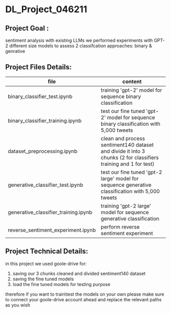 # DL_Project_046211
## Project Goal :
  sentiment analysis with existing LLMs 
  we performed experiments with GPT-2 different size models to assess 2 classifcation approaches: binary & genrative   

## Project Files Details:
| file | content | 
|----------|----------|
|   binary_classifier_test.ipynb            |   training 'gpt-2' model for sequence binary classification  |   
|   binary_classifier_training.ipynb        |   test our fine tuned 'gpt-2' model for sequence binary classification with 5,000 tweets |   
|   dataset_preprocessing.ipynb             |   clean and process sentiment140 dataset and divide it into 3 chunks (2 for classifiers training and 1 for test)  |   
|   generative_classifier_test.ipynb        |   test our fine tuned 'gpt-2 large' model for sequence generative classification with 5,000 tweets | 
|   generative_classifier_training.ipynb    |   training 'gpt-2 large' model for sequence generative classification  | 
|   reverse_sentiment_experiment.ipynb      |   perform reverse sentiment experiment  | 

 ## Project Technical Details: 
 in this project we used goole-drive for:
 1) saving our 3 chunks cleaned and divided sentiment140 dataset
 2) saving the fine tuned models
 3) load the fine tuned models for testing purpose

  therefore if you want to train\test the models on your own please make sure
  to connect your goole-drive account ahead and replace the relevant paths as you wish

 

